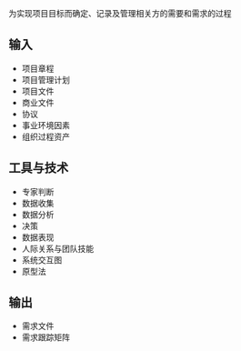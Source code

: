 为实现项目目标而确定、记录及管理相关方的需要和需求的过程

## 输入
+ 项目章程
+ 项目管理计划
+ 项目文件
+ 商业文件
+ 协议
+ 事业环境因素
+ 组织过程资产

## 工具与技术
+ 专家判断
+ 数据收集
+ 数据分析
+ 决策
+ 数据表现
+ 人际关系与团队技能
+ 系统交互图
+ 原型法

## 输出
+ 需求文件
+ 需求跟踪矩阵